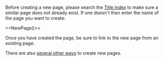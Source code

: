 Before creating a new page, please search the [Title Index](/TitleIndex) to make sure a similar page does not already exist.  If one doesn't then enter the name of the page you want to create:

 <<NewPage()>>

Once you have created the page, be sure to link to the new page from an existing page.

There are also [several other ways](/HelpOnPageCreation) to create new pages.
